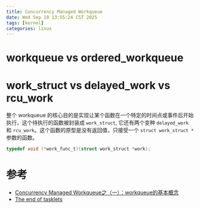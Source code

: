 ```yaml
---
title: Concurrency Managed Workqueue
date: Wed Sep 10 13:55:24 CST 2025
tags: [kernel]
categories: linux
---
```




<!--more-->

# workqueue vs ordered_workqueue

# work_struct vs delayed_work vs rcu_work

整个 workqueue 的核心目的是实现让某个函数在一个特定的时间点或事件后开始执行，这个待执行的函数被封装成 `work_struct`, 它还有两个变种 `delayed_work` 和 `rcu_work`。这个函数的原型是没有返回值，只接受一个 `struct work_struct *` 参数的函数。

```c
typedef void (*work_func_t)(struct work_struct *work);
```

# 参考

- [Concurrency Managed Workqueue之（一）：workqueue的基本概念](http://www.wowotech.net/irq_subsystem/workqueue.html)
- [The end of tasklets](https://lwn.net/Articles/960041/)
